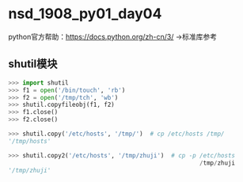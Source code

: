 # nsd_1908_py01_day04

python官方帮助：https://docs.python.org/zh-cn/3/ ->标准库参考

## shutil模块

```python
>>> import shutil
>>> f1 = open('/bin/touch', 'rb')
>>> f2 = open('/tmp/tch', 'wb')
>>> shutil.copyfileobj(f1, f2)
>>> f1.close()
>>> f2.close()

>>> shutil.copy('/etc/hosts', '/tmp/')  # cp /etc/hosts /tmp/
'/tmp/hosts'

>>> shutil.copy2('/etc/hosts', '/tmp/zhuji')  # cp -p /etc/hosts 
                                                      /tmp/zhuji
'/tmp/zhuji'

```





















